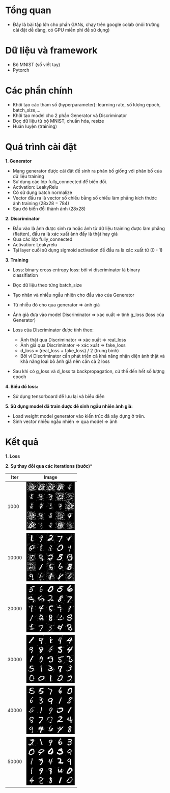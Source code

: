 # Tổng quan

- Đây là bài tập lớn cho phần GANs, chạy trên google colab (môi trường cài đặt dễ dàng, có GPU miễn phí để sử dụng)

# Dữ liệu và framework

- Bộ MNIST (số viết tay) 
- Pytorch

# Các phần chính

- Khởi tạo các tham số (hyperparameter): learning rate, số lượng epoch, batch_size,...
- Khởi tạo model cho 2 phần Generator và Discriminator
- Đọc dữ liệu từ bộ MNIST, chuẩn hóa, resize
- Huấn luyện (training)

# Quá trình cài đặt
**1. Generator**

- Mạng generator được cài đặt để sinh ra phân bố giống với phân bố của dữ liệu training
- Sử dụng các lớp fully_connected để biến đổi.
- Activation: LeakyRelu
- Có sử dụng batch normalize
- Vector đầu ra là vector số chiều bằng số chiều làm phẳng kích thước ảnh training (28x28 = 784)
- Sau đó biến đổi thành ảnh (28x28)

**2. Discriminator**

- Đầu vào là ảnh được sinh ra hoặc ảnh từ dữ liệu training được làm phẳng (flatten), đầu ra là xác xuất ảnh đấy là thật hay giả
- Qua các lớp fully_connected
- Activation: Leakyrelu
- Tại layer cuối sử dụng sigmoid activation để đầu ra là xác xuất từ (0 - 1)

**3. Training**

- Loss: binary cross entropy loss: bởi vì discriminator là binary classifiation
- Đọc dữ liệu theo từng batch_size
- Tạo nhãn và nhiễu ngẫu nhiên cho đầu vào của Generator 
- Từ nhiễu đó cho qua generator => ảnh giả
- Ảnh giả đưa vào model Discriminator => xác xuất => tính g_loss (loss của Generator)
- Loss của Discriminator được tính theo:
  - Ảnh thật qua Discriminator => xác xuất => real_loss
  - Ảnh giả qua Discriminator => xác xuất => fake_loss
  - d_loss = (real_loss + fake_loss) / 2 (trung bình)
  - Bởi vì Discriminator cần phát triển cả khả năng nhận diện ảnh thật và khả năng loại bỏ ảnh giả nên cần cả 2 loss

- Sau khi có g_loss và d_loss ta backpropagation, cứ thế đến hết số lượng epoch

**4. Biểu đồ loss:**

- Sử dụng tensorboard để lưu lại và biểu diễn

**5. Sử dụng model đã train được để sinh ngẫu nhiên ảnh giả:**

- Load weight model generator vào kiến trúc đã xây dựng ở trên.
- Sinh vector nhiễu ngẫu nhiên => qua model => ảnh

# Kết quả

**1. Loss**

**2. Sự thay đổi qua các iterations (bước)***

Iter  | Image
----- | --------------------
1000  | ![](images/1000.png)
10000 | ![](images/10000.png)
20000 | ![](images/20000.png)
30000 | ![](images/30000.png)
40000 | ![](images/40000.png)
50000 | ![](images/50000.png)


